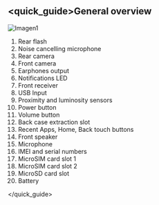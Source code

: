 ## <quick_guide>General overview

![Imagen1]()

1. Rear flash
2. Noise cancelling microphone
3. Rear camera
4. Front camera
5. Earphones output
6. Notifications LED
7. Front receiver
8. USB Input
9. Proximity and luminosity sensors
10. Power button
11. Volume button
12. Back case extraction slot
13. Recent Apps, Home, Back touch buttons
14. Front speaker
15. Microphone
16. IMEI and serial numbers
17. MicroSIM card slot 1
18. MicroSIM card slot 2
19. MicroSD card slot
20. Battery

</quick_guide>

